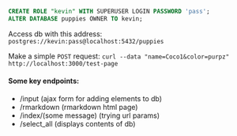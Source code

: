 ```sql
CREATE ROLE "kevin" WITH SUPERUSER LOGIN PASSWORD 'pass';
ALTER DATABASE puppies OWNER TO kevin;
```

Access db with this address:
`postgres://kevin:pass@localhost:5432/puppies`

Make a simple `POST` request:
`curl --data "name=Coco1&color=purpz" http://localhost:3000/test-page`

#### Some key endpoints:
- /input (ajax form for adding elements to db)
- /rmarkdown (rmarkdown html page)
- /index/(some message) (trying url params)
- /select_all (displays contents of db)

